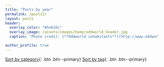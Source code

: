 ```yaml
---
title: "Posts by year"
permalink: /posts2/
layout: posts
header:
  overlay_color: "#5e616c"
  overlay_image: /assets/images/home/oddworld_header.jpg
  caption: "Photo credit: [**Oddworld inhabitants**](http://www.oddworld.com/)"

author_profile: true
---
```

[Sort by category](/categories){: .btn .btn--primary} [Sort by tag](/tags){: .btn .btn--primary}

